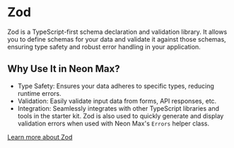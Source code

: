 # Zod

Zod is a TypeScript-first schema declaration and validation library. It allows you to define schemas for your data and validate it against those schemas, ensuring type safety and robust error handling in your application.

## Why Use It in Neon Max?

- Type Safety: Ensures your data adheres to specific types, reducing runtime errors.
- Validation: Easily validate input data from forms, API responses, etc.
- Integration: Seamlessly integrates with other TypeScript libraries and tools in the starter kit. Zod is also used to quickly generate and display validation errors when used with Neon Max's `Errors` helper class.

[Learn more about Zod](https://zod.dev/)
